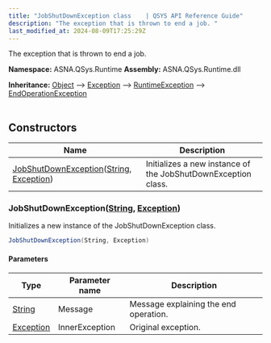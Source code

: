 ```yaml
---
title: "JobShutDownException class    | QSYS API Reference Guide"
description: "The exception that is thrown to end a job. "
last_modified_at: 2024-08-09T17:25:29Z
---
```


The exception that is thrown to end a job.

**Namespace:** ASNA.QSys.Runtime
**Assembly:** ASNA.QSys.Runtime.dll

**Inheritance:** [Object](https://docs.microsoft.com/en-us/dotnet/api/system.object) --> [Exception](https://docs.microsoft.com/en-us/dotnet/api/system.exception) --> [RuntimeException](/reference/runtime/qsys-runtime/runtime-exception.html) --> [EndOperationException](/reference/runtime/qsys-runtime/end-operation-exception.html)
<br>
<br>

## Constructors

| Name | Description |
| --- | --- |
| [JobShutDownException](#jobshutdownexceptionstring-exception)([String](https://docs.microsoft.com/en-us/dotnet/api/system.string), [Exception](https://docs.microsoft.com/en-us/dotnet/api/system.exception)) | Initializes a new instance of the JobShutDownException class.

### JobShutDownException([String](https://docs.microsoft.com/en-us/dotnet/api/system.string), [Exception](https://docs.microsoft.com/en-us/dotnet/api/system.exception))

Initializes a new instance of the JobShutDownException class.

```cs
JobShutDownException(String, Exception)
```

#### Parameters

| Type | Parameter name | Description
| --- | --- | ---
| [String](https://docs.microsoft.com/en-us/dotnet/api/system.string) | Message | Message explaining the end operation.
| [Exception](https://docs.microsoft.com/en-us/dotnet/api/system.exception) | InnerException | Original exception.
